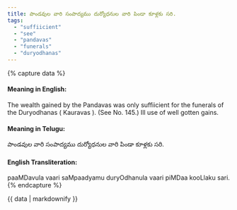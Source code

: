 ```yaml
---
title: పాండవుల వారి సంపాద్యము దుర్యోధనుల వారి పిండా కూళ్లకు సరి.
tags:
  - "suffiicient"
  - "see"
  - "pandavas"
  - "funerals"
  - "duryodhanas"
---
```


{% capture data %}
#### Meaning in English:
The wealth gained by the Pandavas was only suffiicient for the funerals of the Duryodhanas ( Kauravas ).
(See No. 145.)
Ill use of well gotten gains.

#### Meaning in Telugu:
పాండవుల వారి సంపాద్యము దుర్యోధనుల వారి పిండా కూళ్లకు సరి.

#### English Transliteration:
paaMDavula vaari saMpaadyamu duryOdhanula vaari piMDaa kooLlaku sari.
{% endcapture %}

{{ data | markdownify }}

